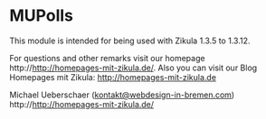 # MUPolls

This module is intended for being used with Zikula 1.3.5 to 1.3.12.

For questions and other remarks visit our homepage http://http://homepages-mit-zikula.de/.
Also you can visit our Blog Homepages mit Zikula: http://homepages-mit-zikula.de

Michael Ueberschaer (kontakt@webdesign-in-bremen.com)
http://http://homepages-mit-zikula.de/
